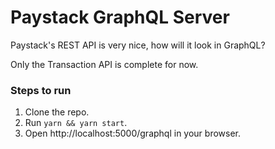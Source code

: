 # Paystack GraphQL Server

Paystack's REST API is very nice, how will it look in GraphQL?

Only the Transaction API is complete for now.

### Steps to run

1. Clone the repo.
2. Run `yarn && yarn start`.
3. Open http://localhost:5000/graphql in your browser.
